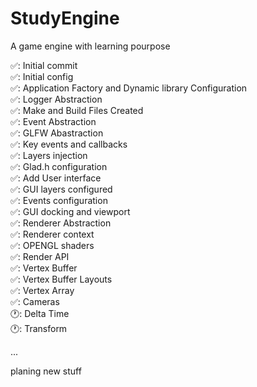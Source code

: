 # StudyEngine
A game engine with learning pourpose

:white_check_mark:: Initial commit  
:white_check_mark:: Initial config  
:white_check_mark:: Application Factory and Dynamic library Configuration  
:white_check_mark:: Logger Abstraction  
:white_check_mark:: Make and Build Files Created  
:white_check_mark:: Event Abstraction  
:white_check_mark:: GLFW Abastraction  
:white_check_mark:: Key events and callbacks  
:white_check_mark:: Layers injection  
:white_check_mark:: Glad.h configuration  
:white_check_mark:: Add User interface  
:white_check_mark:: GUI layers configured  
✅: Events configuration  
✅: GUI docking and viewport  
:white_check_mark:: Renderer Abstraction  
:white_check_mark:: Renderer context  
:white_check_mark:: OPENGL shaders  
:white_check_mark:: Render API  
:white_check_mark:: Vertex Buffer   
:white_check_mark:: Vertex Buffer Layouts  
:white_check_mark:: Vertex Array  
:white_check_mark:: Cameras  
🕐: Delta Time  
🕐: Transform  

...  

planing new stuff  
